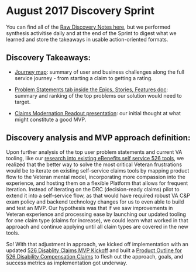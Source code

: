 # August 2017 Discovery Sprint

You can find all of the [Raw Discovery Notes here](https://github.com/department-of-veterans-affairs/vets.gov-team/blob/master/Products/Disability/Disability%20526EZ/discovery/2017-discovery-sprint/Meeting%20Notes/Discovery%20Notes.md), but we performed synthesis activitise daily and at the end of the Sprint to digest what we learned and store the takeaways in usable action-oriented formats.

## Discovery Takeaways:

- [Journey map](https://github.com/department-of-veterans-affairs/vets.gov-team/blob/master/Products/Disability/Disability%20526EZ/discovery/2017-discovery-sprint/output/journey-map/Veteran%20Journey%20-%20Disability%20Claim%20-%2011x17%20-%20Anonymous%209.4.17.pdf): summary of user and business challenges along the full service journey - from starting a claim to getting a rating.

- [Problem Statements tab inside the Epics, Stories, Features doc](https://github.com/department-of-veterans-affairs/vets.gov-team/blob/master/Products/Disability/Disability%20526EZ/discovery/2017-discovery-sprint/output/Epics%2C%20stories%2C%20features%20(2).xlsx): summary and ranking of the top problems our solution would need to target.

- [Claims Modernation Readout presentation](https://github.com/department-of-veterans-affairs/vets.gov-team/blob/master/Products/Disability/Disability%20526EZ/discovery/2017-discovery-sprint/output/Claims%20Modernization%20-%20DSVA%20Internal%20Readout%20-%20Final.pptx): our initial thought at what might constitute a good MVP.

## Discovery analysis and MVP approach definition:

Upon further analysis of the top user problem statements and current VA tooling, like our [research into existing eBenefits self service 526 tools](https://github.com/department-of-veterans-affairs/vets.gov-team/blob/master/Products/Disability/Disability%20526EZ/research/september-2017/eBen-usability/findings/presentations/eBenefits%20526%20Baseline%20Usability%20Testing.pdf), we realized that the better way to solve the most critical Veteran frustrations would be to iterate on existing self-service claims tools by mapping product flow to the Veteran mental model, incorporating more compassion into the experience, and hosting them on a flexible Platform that allows for frequent iteration. Instead of iterating on the DRC (decision-ready claims) pilot to extend it into a self-service flow, as that would have required robust VA C&P exam policy and backend technology changes for us to even able to build and test an MVP. Our hypothesis was that if we saw improvements in Veteran experience and processing ease by launching our updated tooling for one claim type (claims for increase), we could learn what worked in that approach and continue applying until all claim types are covered in the new tools.

So! With that adjustment in approach, we kicked off implementation with an updated [526 Disablity Claims MVP Kickoff](https://github.com/department-of-veterans-affairs/vets.gov-team/blob/master/Products/Disability/Disability%20526EZ/discovery/2017-discovery-sprint/output/Disability%20Claims%20MVP%20Kickoff.pptx) and built a [Product Outline for 526 Disability Compensation Claims](https://github.com/department-of-veterans-affairs/vets.gov-team/tree/master/Products/Disability) to flesh out the approach, goals, and success metrics as implementation got underway.
